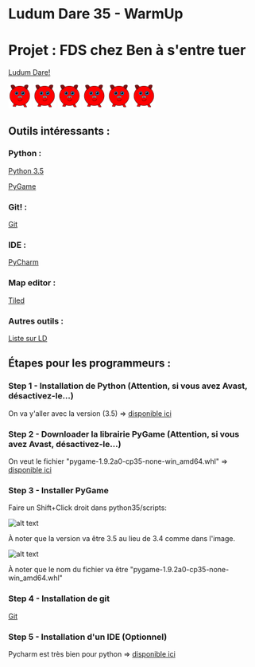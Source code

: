 
# Ludum Dare 35 - WarmUp
# Projet : FDS chez Ben à s'entre tuer

[Ludum Dare!](http://ludumdare.com/compo/)

![alt tag](https://github.com/Bobsleigh/LD35_WarmUp/blob/master/img/Cochon.png)
![alt tag](https://github.com/Bobsleigh/LD35_WarmUp/blob/master/img/Cochon.png)
![alt tag](https://github.com/Bobsleigh/LD35_WarmUp/blob/master/img/Cochon.png)
![alt tag](https://github.com/Bobsleigh/LD35_WarmUp/blob/master/img/Cochon.png)
![alt tag](https://github.com/Bobsleigh/LD35_WarmUp/blob/master/img/Cochon.png)
![alt tag](https://github.com/Bobsleigh/LD35_WarmUp/blob/master/img/Cochon.png)

## Outils intéressants :

### Python :
[Python 3.5](https://www.python.org/ftp/python/3.5.0/python-3.5.0-amd64.exe)

[PyGame](http://www.lfd.uci.edu/~gohlke/pythonlibs/#pygame)

### Git! :
[Git](https://git-scm.com/)

### IDE :
[PyCharm](https://www.jetbrains.com/pycharm/download/)

### Map editor :
[Tiled](http://www.mapeditor.org/)

### Autres outils :
[Liste sur LD](http://ludumdare.com/compo/tools/)


## Étapes pour les programmeurs :

### Step 1 - Installation de Python (Attention, si vous avez Avast, désactivez-le...)
On va y'aller avec la version (3.5) => [disponible ici](https://www.python.org/ftp/python/3.5.0/python-3.5.0-amd64.exe)

### Step 2 - Downloader la librairie PyGame (Attention, si vous avez Avast, désactivez-le...)
On veut le fichier "pygame-1.9.2a0-cp35-none-win_amd64.whl" => [disponible ici](http://www.lfd.uci.edu/~gohlke/pythonlibs/#pygame)

### Step 3 - Installer PyGame
Faire un Shift+Click droit dans python35/scripts:

![alt text](https://skellykiernan.files.wordpress.com/2015/01/commandwindow1.png "La place ou le copier")

À noter que la version va être 3.5 au lieu de 3.4 comme dans l'image.

![alt text](https://skellykiernan.files.wordpress.com/2015/01/pygame_install1.png "La commande a executer")

À noter que le nom du fichier va être "pygame-1.9.2a0-cp35-none-win_amd64.whl"

### Step 4 - Installation de git
[Git](https://git-scm.com/)

### Step 5 - Installation d'un IDE (Optionnel)
Pycharm est très bien pour python => [disponible ici](https://www.jetbrains.com/pycharm/download/)